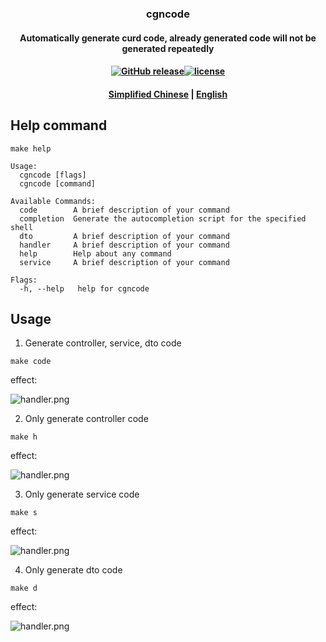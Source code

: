 ### <p align="center">cgncode</center>
#### <p align="center">Automatically generate curd code, already generated code will not be generated repeatedly</p>
#### <p align="center"><a href="https://github.com/mazezen/cgncode/releases"><img src="https://img.shields.io/github/release/cgncode/releases.svg" alt="GitHub release"></a><a href="https://github.com/mazezen/cgncode/blob/master/LICENSE"><img src="https://img.shields.io/github/license/mashape/apistatus.svg" alt="license"></a></p>
#### <p align="center"><a href="./README.md" target="_blank">Simplified Chinese</a> | <a href="./README_en.md" target="_blank">English</a></p>

## Help command
```shell
make help
```
```shell
Usage:
  cgncode [flags]
  cgncode [command]

Available Commands:
  code        A brief description of your command
  completion  Generate the autocompletion script for the specified shell
  dto         A brief description of your command
  handler     A brief description of your command
  help        Help about any command
  service     A brief description of your command

Flags:
  -h, --help   help for cgncode
```

## Usage
1. Generate controller, service, dto code
```shell
make code
```
effect:

![handler.png](images/code.png)

2. Only generate controller code
```shell
make h 
```
effect:

![handler.png](images/handler.png)

3. Only generate service code
```shell
make s 
```
effect:

![handler.png](images/service.png)

4. Only generate dto code
```shell
make d
```
effect:

![handler.png](images/dto.png)